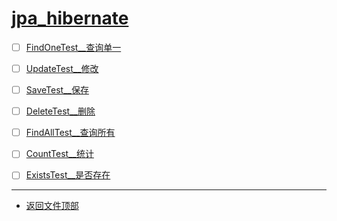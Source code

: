 
# [jpa_hibernate](../README.md)

- [ ] [FindOneTest__查询单一](src/test/java/com/cpucode/test/FindOneTest.java)
- [ ] [UpdateTest__修改](src/test/java/com/cpucode/test/UpdateTest.java)
- [ ] [SaveTest__保存](src/test/java/com/cpucode/test/SaveTest.java)
- [ ] [DeleteTest__删除](src/test/java/com/cpucode/test/DeleteTest.java)
- [ ] [FindAllTest__查询所有](src/test/java/com/cpucode/test/FindAllTest.java)
- [ ] [CountTest__统计](src/test/java/com/cpucode/test/CountTest.java)
- [ ] [ExistsTest__是否存在](src/test/java/com/cpucode/test/ExistsTest.java)


-----------------

- [返回文件顶部](../README.md)